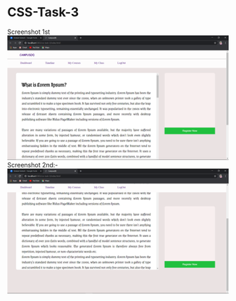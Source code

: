 # CSS-Task-3
Screenshot 1st
![](https://github.com/jaak072/CSS-Task-3/blob/master/Screenshot/Screenshot%2001.png)
Screenshot 2nd:-
![](https://github.com/jaak072/CSS-Task-3/blob/master/Screenshot/Screenshot%2002.png)
